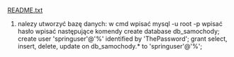 [README.txt](https://github.com/StanislawMalecki/wypozyczalnia_samochodow/files/6822160/README.txt)
1. nalezy utworzyć bazę danych:
    w cmd wpisać mysql -u root -p
    wpisać hasło 
    wpisać następujące komendy 
	create database db_samochody;
	create user 'springuser'@'%' identified by 'ThePassword';
	grant select, insert, delete, update on db_samochody.* to 'springuser'@'%';
